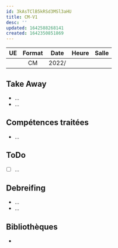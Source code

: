 ```yaml
---
id: 3kAsTClB5kRSd3MSl3aHU
title: CM-V1
desc: ''
updated: 1642588268141
created: 1642350851869
---
```


| UE | Format | Date | Heure | Salle |
|:---|:---:|:---:|:---:|:---:|
|  | CM | 2022/ |  |  |

## Take Away

- ...
- ...

## Compétences traitées

- ...

## ToDo

- [ ] ...

## Debreifing

- ...
- ...

## Bibliothèques

- []()
